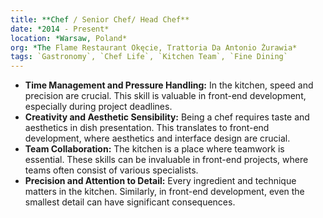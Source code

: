 ```yaml
---
title: **Chef / Senior Chef/ Head Chef**
date: *2014 - Present*
location: *Warsaw, Poland*
org: *The Flame Restaurant Okęcie, Trattoria Da Antonio Żurawia*
tags: `Gastronomy`, `Chef Life`, `Kitchen Team`, `Fine Dining`
---
```


- **Time Management and Pressure Handling:** In the kitchen, speed and precision are crucial. This skill is valuable in front-end development, especially during project deadlines.
- **Creativity and Aesthetic Sensibility:** Being a chef requires taste and aesthetics in dish presentation. This translates to front-end development, where aesthetics and interface design are crucial.
- **Team Collaboration:** The kitchen is a place where teamwork is essential. These skills can be invaluable in front-end projects, where teams often consist of various specialists.
- **Precision and Attention to Detail:** Every ingredient and technique matters in the kitchen. Similarly, in front-end development, even the smallest detail can have significant consequences.